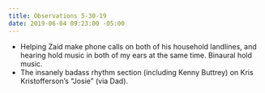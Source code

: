 ```yaml
---
title: Observations 5-30-19
date: 2019-06-04 09:23:00 -05:00
---
```


- Helping Zaid make phone calls on both of his household landlines, and hearing hold music in both of my ears at the same time. Binaural hold music.
- The insanely badass rhythm section (including Kenny Buttrey) on Kris Kristofferson’s “Josie” (via Dad).
